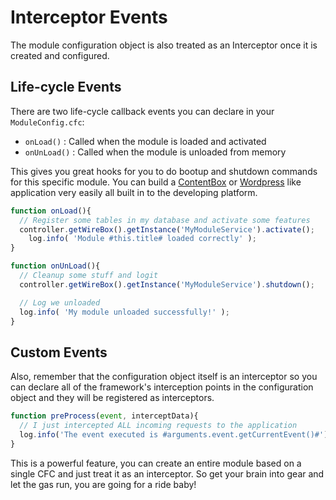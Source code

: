 # Interceptor Events

The module configuration object is also treated as an Interceptor once it is created and configured.

## Life-cycle Events

There are two life-cycle callback events you can declare in your `ModuleConfig.cfc`:

* `onLoad()` : Called when the module is loaded and activated
* `onUnLoad()` : Called when the module is unloaded from memory

This gives you great hooks for you to do bootup and shutdown commands for this specific module. You can build a [ContentBox](http://ortussolutions.com/products/contentbox/) or [Wordpress](http://wordpress.org/) like application very easily all built in to the developing platform.

```javascript
function onLoad(){
  // Register some tables in my database and activate some features
  controller.getWireBox().getInstance('MyModuleService').activate();
    log.info( 'Module #this.title# loaded correctly' );
}

function onUnLoad(){
  // Cleanup some stuff and logit
  controller.getWireBox().getInstance('MyModuleService').shutdown();

  // Log we unloaded
  log.info( 'My module unloaded successfully!' );
}
```

## Custom Events

Also, remember that the configuration object itself is an interceptor so you can declare all of the framework's interception points in the configuration object and they will be registered as interceptors.

```javascript
function preProcess(event, interceptData){
  // I just intercepted ALL incoming requests to the application
  log.info('The event executed is #arguments.event.getCurrentEvent()#');
}
```

This is a powerful feature, you can create an entire module based on a single CFC and just treat it as an interceptor. So get your brain into gear and let the gas run, you are going for a ride baby!
